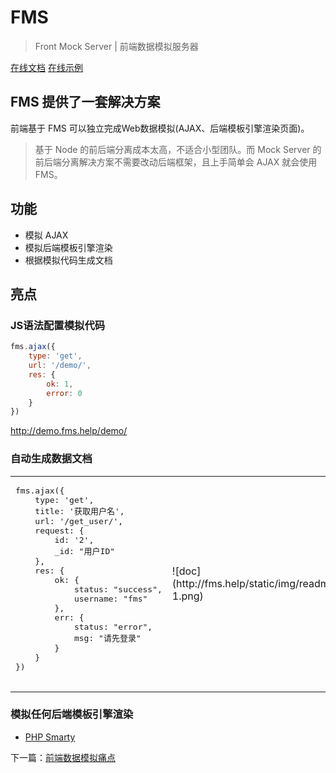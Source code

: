 # FMS
> Front Mock Server | 前端数据模拟服务器

<a href="http://fms.help/" target="_blank" class="btn btn-info">在线文档</a>
<a href="http://demo.fms.help/" target="_blank" class="btn btn-danger">在线示例</a>

## FMS 提供了一套解决方案
前端基于 FMS 可以独立完成Web数据模拟(AJAX、后端模板引擎渲染页面)。

> 基于 Node 的前后端分离成本太高，不适合小型团队。而 Mock Server 的前后端分离解决方案不需要改动后端框架，且上手简单会 AJAX 就会使用 FMS。

## 功能
- 模拟 AJAX
- 模拟后端模板引擎渲染
- 根据模拟代码生成文档

## 亮点
### JS语法配置模拟代码
```js
fms.ajax({
    type: 'get',
    url: '/demo/',
    res: {
        ok: 1,
        error: 0
    }
})
```

http://demo.fms.help/demo/

### 自动生成数据文档
<table>
    <tr>
        <td>
            <pre>
fms.ajax({
    type: 'get',    
    title: '获取用户名',
    url: '/get_user/',
    request: {
        id: '2',
        _id: "用户ID"
    },
    res: {
        ok: {
            status: "success",
            username: "fms"
        },
        err: {
            status: "error",
            msg: "请先登录"
        }
    }
})
            </pre>
        </td>
        <td>
            ![doc](http://fms.help/static/img/readme-1.png)
        </td>
    </tr>
</table>


### 模拟任何后端模板引擎渲染

- [PHP Smarty](https://github.com/nimojs/fms-smarty)


下一篇：[前端数据模拟痛点](http://fms.help/why-use-fms.html)
